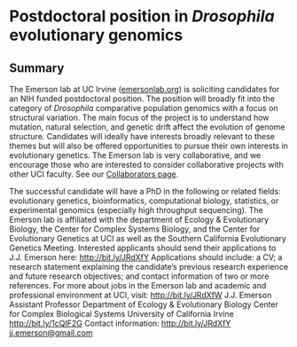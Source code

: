# Postdoctoral position in *Drosophila* evolutionary genomics

## Summary

The Emerson lab at UC Irvine ([emersonlab.org](/jobs/sv_postdoc_2017.html)) is soliciting candidates for an NIH funded postdoctoral position. The position will broadly fit into the category of *Drosophila* comparative population genomics with a focus on structural variation. The main focus of the project is to understand how mutation, natural selection, and genetic drift affect the evolution of genome structure. Candidates will ideally have interests broadly relevant to these themes but will also be offered opportunities to pursue their own interests in evolutionary genetics. The Emerson lab is very collaborative, and we encourage those who are interested to consider collaborative projects with other UCI faculty. See our [Collaborators page](/collaborators).

The successful candidate will have a PhD in the following or related fields: evolutionary genetics, bioinformatics, computational biology, statistics, or experimental genomics (especially high throughput sequencing). The Emerson lab is affiliated with the department of Ecology & Evolutionary Biology, the Center for Complex Systems Biology, and the Center for Evolutionary Genetics at UCI as well as the Southern California Evolutionary Genetics Meeting. Interested applicants should send their applications to J.J. Emerson here: http://bit.ly/JRdXfY Applications should include: a CV; a research statement explaining the candidate’s previous research experience and future research objectives; and contact information of two or more references. For more about jobs in the Emerson lab and academic and professional environment at UCI, visit: http://bit.ly/JRdXfW J.J. Emerson Assistant Professor Department of Ecology & Evolutionary Biology Center for Complex Biological Systems University of California Irvine http://bit.ly/1cQIF2G Contact information: http://bit.ly/JRdXfY jj.emerson@gmail.com 

